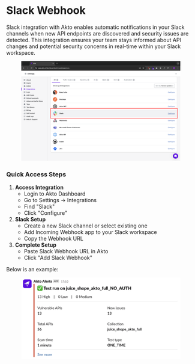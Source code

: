# Slack Webhook

Slack integration with Akto enables automatic notifications in your Slack channels when new API endpoints are discovered and security issues are detected. This integration ensures your team stays informed about API changes and potential security concerns in real-time within your Slack workspace.

<figure><img src="../.gitbook/assets/image (5) (1) (1) (1).png" alt=""><figcaption></figcaption></figure>

### Quick Access Steps

1. **Access Integration**
   * Login to Akto Dashboard
   * Go to Settings → Integrations
   * Find "Slack"
   * Click "Configure"
2. **Slack Setup**
   * Create a new Slack channel or select existing one
   * Add Incoming Webhook app to your Slack workspace
   * Copy the Webhook URL
3. **Complete Setup**
   * Paste Slack Webhook URL in Akto
   * Click "Add Slack Webhook"

Below is an example:

<figure><img src="../.gitbook/assets/image (7) (1) (1).png" alt=""><figcaption></figcaption></figure>

